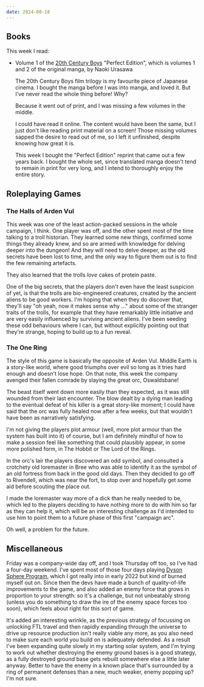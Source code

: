 ```yaml
---
date: 2024-08-18
---
```


## Books

This week I read:

- Volume 1 of the [20th Century Boys][] "Perfect Edition", which is volumes 1 and 2 of the original manga, by Naoki Urasawa

  The 20th Century Boys film trilogy is my favourite piece of Japanese cinema.
  I bought the manga before I was into manga, and loved it.  But I've never read
  the whole thing before!  Why?

  Because it went out of print, and I was missing a few volumes in the middle.

  I could have read it online.  The content would have been the same, but I just
  don't like reading print material on a screen!  Those missing volumes sapped
  the desire to read out of me, so I left it unfinished, despite knowing how
  great it is.

  This week I bought the "Perfect Edition" reprint that came out a few years
  back.  I bought the whole set, since translated manga doesn't tend to remain
  in print for very long, and I intend to thoroughly enjoy the entire story.

[20th Century Boys]: https://en.wikipedia.org/wiki/20th_Century_Boys


## Roleplaying Games

### The Halls of Arden Vul

This week was one of the least action-packed sessions in the whole campaign, I
think.  One player was off, and the other spent most of the time talking to a
troll historian.  They learned some new things, confirmed some things they
already knew, and so are armed with knowledge for delving deeper into the
dungeon!  And they will need to delve deeper, as the old secrets have been lost
to time, and the only way to figure them out is to find the few remaining
artefacts.

They also learned that the trolls *love* cakes of protein paste.

One of the big secrets, that the players don't even have the least suspicion of
yet, is that the trolls are bio-engineered creatures, created by the ancient
aliens to be good workers.  I'm hoping that when they do discover that, they'll
say "oh yeah, now it makes sense why ..." about some of the stranger traits of
the trolls, for example that they have remarkably little initiative and are very
easily influenced by surviving ancient aliens.  I've been seeding these odd
behaviours where I can, but without explicitly pointing out that they're
strange, hoping to build up to a fun reveal.

### The One Ring

The style of this game is basically the opposite of Arden Vul.  Middle Earth is
a story-like world, where good triumphs over evil so long as it tries hard
enough and doesn't lose hope.  On that note, this week the company avenged their
fallen comrade by slaying the great orc, Oswaldsbane!

The beast itself went down more easily than they expected, as it was still
wounded from their last encounter.  The blow dealt by a dying man leading to the
eventual defeat of his killer is a great story-like moment; I could have said
that the orc was fully healed now after a few weeks, but that wouldn't have been
as narratively satisfying.

I'm not giving the players plot armour (well, more plot armour than the system
has built into it) of course, but I am definitely mindful of how to make a
session feel like something that could plausibly appear, in some more polished
form, in The Hobbit or The Lord of the Rings.

In the orc's lair the players discovered an odd symbol, and consulted a
crotchety old loremaster in Bree who was able to identify it as the symbol of an
old fortress from back in the good old days.  Then they decided to go off to
Rivendell, which was near the fort, to stop over and hopefully get some aid
before scouting the place out.

I made the loremaster way more of a dick than he really needed to be, which led
to the players deciding to have nothing more to do with him so far as they can
help it, which will be an interesting challenge as I'd intended to use him to
point them to a future phase of this first "campaign arc".

Oh well, a problem for the future.


## Miscellaneous

Friday was a company-wide day off, and I took Thursday off too, so I've had a
four-day weekend.  I've spent most of those four days playing [Dyson Sphere
Program][], which I got really into in early 2022 but kind of burned myself out
on.  Since then the devs have made a bunch of quality-of-life improvements to
the game, and also added an enemy force that grows in proportion to your
strength: so it's a challenge, but not unbeatably strong (unless you do
something to draw the ire of the enemy space forces too soon), which feels about
right for this sort of game.

It's added an interesting wrinkle, as the previous strategy of focussing on
unlocking FTL travel and then rapidly expanding through the universe to drive up
resource production isn't really viable any more, as you also need to make sure
each world you build on is adequately defended.  As a result I've been expanding
quite slowly in my starting solar system, and I'm trying to work out whether
destroying the enemy ground bases is a good strategy, as a fully destroyed
ground base gets rebuilt somewhere else a little later anyway.  Better to have
the enemy in a known place that's surrounded by a ring of permanent defenses
than a new, much weaker, enemy popping up?  I'm not sure.

[Dyson Sphere Program]: https://store.steampowered.com/app/1366540/Dyson_Sphere_Program/
